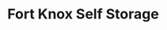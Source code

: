 ---
title: "Fort Knox Self Storage"
url: /frederick/fort-knox-self-storage/
shop: storage rental
---